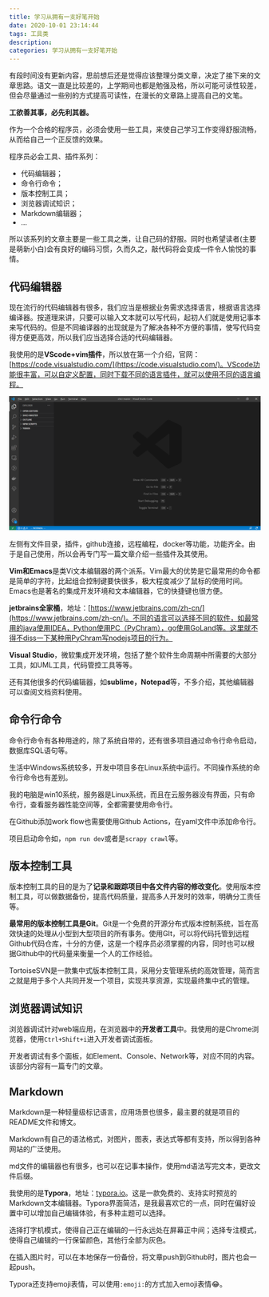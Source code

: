```yaml
---
title: 学习从拥有一支好笔开始
date: 2020-10-01 23:14:44
tags: 工具类
description: 
categories: 学习从拥有一支好笔开始
---
```


有段时间没有更新内容，思前想后还是觉得应该整理分类文章，决定了接下来的文章思路。语文一直是比较差的，上学期间也都是勉强及格，所以可能可读性较差，但会尽量通过一些别的方式提高可读性，在漫长的文章路上提高自己的文笔。

**工欲善其事，必先利其器。**

作为一个合格的程序员，必须会使用一些工具，来使自己学习工作变得舒服流畅，从而给自己一个正反馈的效果。

程序员必会工具、插件系列：

- 代码编辑器；
- 命令行命令；
- 版本控制工具；
- 浏览器调试知识；
- Markdown编辑器；
- ...

所以该系列的文章主要是一些工具之类，让自己码的舒服。同时也希望读者(主要是萌新小白)会有良好的编码习惯，久而久之，敲代码将会变成一件令人愉悦的事情。

## 代码编辑器

现在流行的代码编辑器有很多，我们应当是根据业务需求选择语言，根据语言选择编译器。按道理来讲，只要可以输入文本就可以写代码，起初人们就是使用记事本来写代码的。但是不同编译器的出现就是为了解决各种不方便的事情，使写代码变得方便更高效，所以我们应当选择合适的代码编辑器。

我使用的是**VScode+vim插件**，所以放在第一个介绍，官网：[https://code.visualstudio.com/](https://code.visualstudio.com/)。VScode功能很丰富，可以自定义配置，同时下载不同的语言插件，就可以使用不同的语言编程。

![vscode界面](学习从拥有一支好笔开始/vscode.png)

左侧有文件目录，插件，github连接，远程编程，docker等功能，功能齐全。由于是自己使用，所以会再专门写一篇文章介绍一些插件及其使用。

**Vim和Emacs**是类Vi文本编辑器的两个派系。Vim最大的优势是它最常用的命令都是简单的字符，比起组合控制键要快很多，极大程度减少了鼠标的使用时间。Emacs也是著名的集成开发环境和文本编辑器，它的快捷键也很方便。

**jetbrains全家桶**，地址：[https://www.jetbrains.com/zh-cn/](https://www.jetbrains.com/zh-cn/)。不同的语言可以选择不同的软件，如最常用的java使用IDEA，Python使用PC（PyChram），go使用GoLand等。这里就不得不diss一下某种用PyChram写nodejs项目的行为。

**Visual Studio**，微软集成开发环境，包括了整个软件生命周期中所需要的大部分工具，如UML工具，代码管控工具等等。

还有其他很多的代码编辑器，如**sublime，Notepad**等，不多介绍，其他编辑器可以查阅文档资料使用。

## 命令行命令

命令行命令有各种用途的，除了系统自带的，还有很多项目通过命令行命令启动，数据库SQL语句等。

生活中Windows系统较多，开发中项目多在Linux系统中运行。不同操作系统的命令行命令也有差别。

我的电脑是win10系统，服务器是Linux系统，而且在云服务器没有界面，只有命令行，查看服务器性能空间等，全都需要使用命令行。

在Github添加work flow也需要使用Github Actions，在yaml文件中添加命令行。

项目启动命令如，`npm run dev`或者是`scrapy crawl`等。

## 版本控制工具

版本控制工具的目的是为了**记录和跟踪项目中各文件内容的修改变化**。使用版本控制工具，可以做数据备份，提高代码质量，提高多人开发时的效率，明确分工责任等。

**最常用的版本控制工具是Git**。Git是一个免费的开源分布式版本控制系统，旨在高效快速的处理从小型到大型项目的所有事务。使用GIt，可以将代码托管到远程Github代码仓库，十分的方便，这是一个程序员必须掌握的内容，同时也可以根据Github中的代码量来衡量一个人的工作经验。

TortoiseSVN是一款集中式版本控制工具，采用分支管理系统的高效管理，简而言之就是用于多个人共同开发一个项目，实现共享资源，实现最终集中式的管理。

## 浏览器调试知识

浏览器调试针对web端应用，在浏览器中的**开发者工具**中。我使用的是Chrome浏览器，使用`Ctrl+Shift+i`进入开发者调试面板。

开发者调试有多个面板，如Element、Console、Network等，对应不同的内容。该部分内容有一篇专门的文章。

## Markdown

Markdown是一种轻量级标记语言，应用场景也很多，最主要的就是项目的README文件和博文。

Markdown有自己的语法格式，对图片，图表，表达式等都有支持，所以得到各种网站的广泛使用。

md文件的编辑器也有很多，也可以在记事本操作，使用md语法写完文本，更改文件后缀。

我使用的是**Typora**，地址：[typora.io](typora.io)。这是一款免费的、支持实时预览的Markdown文本编辑器。Typora界面简洁，是我最喜欢它的一点，同时在偏好设置中可以增加自己编辑体验，有多种主题可以选择。

选择打字机模式，使得自己正在编辑的一行永远处在屏幕正中间；选择专注模式，使得自己编辑的一行保留颜色，其他行全部为灰色。

在插入图片时，可以在本地保存一份备份，将文章push到Github时，图片也会一起push。

Typora还支持emoji表情，可以使用`:emoji:`的方式加入emoji表情:joy:。